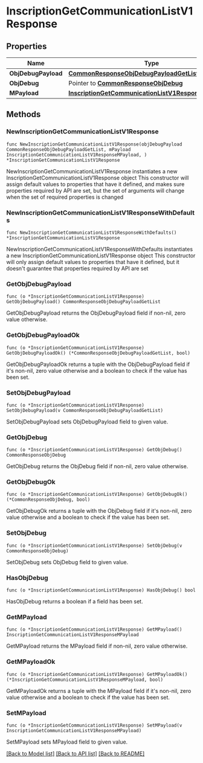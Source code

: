 # InscriptionGetCommunicationListV1Response

## Properties

Name | Type | Description | Notes
------------ | ------------- | ------------- | -------------
**ObjDebugPayload** | [**CommonResponseObjDebugPayloadGetList**](CommonResponseObjDebugPayloadGetList.md) |  | 
**ObjDebug** | Pointer to [**CommonResponseObjDebug**](CommonResponseObjDebug.md) |  | [optional] 
**MPayload** | [**InscriptionGetCommunicationListV1ResponseMPayload**](InscriptionGetCommunicationListV1ResponseMPayload.md) |  | 

## Methods

### NewInscriptionGetCommunicationListV1Response

`func NewInscriptionGetCommunicationListV1Response(objDebugPayload CommonResponseObjDebugPayloadGetList, mPayload InscriptionGetCommunicationListV1ResponseMPayload, ) *InscriptionGetCommunicationListV1Response`

NewInscriptionGetCommunicationListV1Response instantiates a new InscriptionGetCommunicationListV1Response object
This constructor will assign default values to properties that have it defined,
and makes sure properties required by API are set, but the set of arguments
will change when the set of required properties is changed

### NewInscriptionGetCommunicationListV1ResponseWithDefaults

`func NewInscriptionGetCommunicationListV1ResponseWithDefaults() *InscriptionGetCommunicationListV1Response`

NewInscriptionGetCommunicationListV1ResponseWithDefaults instantiates a new InscriptionGetCommunicationListV1Response object
This constructor will only assign default values to properties that have it defined,
but it doesn't guarantee that properties required by API are set

### GetObjDebugPayload

`func (o *InscriptionGetCommunicationListV1Response) GetObjDebugPayload() CommonResponseObjDebugPayloadGetList`

GetObjDebugPayload returns the ObjDebugPayload field if non-nil, zero value otherwise.

### GetObjDebugPayloadOk

`func (o *InscriptionGetCommunicationListV1Response) GetObjDebugPayloadOk() (*CommonResponseObjDebugPayloadGetList, bool)`

GetObjDebugPayloadOk returns a tuple with the ObjDebugPayload field if it's non-nil, zero value otherwise
and a boolean to check if the value has been set.

### SetObjDebugPayload

`func (o *InscriptionGetCommunicationListV1Response) SetObjDebugPayload(v CommonResponseObjDebugPayloadGetList)`

SetObjDebugPayload sets ObjDebugPayload field to given value.


### GetObjDebug

`func (o *InscriptionGetCommunicationListV1Response) GetObjDebug() CommonResponseObjDebug`

GetObjDebug returns the ObjDebug field if non-nil, zero value otherwise.

### GetObjDebugOk

`func (o *InscriptionGetCommunicationListV1Response) GetObjDebugOk() (*CommonResponseObjDebug, bool)`

GetObjDebugOk returns a tuple with the ObjDebug field if it's non-nil, zero value otherwise
and a boolean to check if the value has been set.

### SetObjDebug

`func (o *InscriptionGetCommunicationListV1Response) SetObjDebug(v CommonResponseObjDebug)`

SetObjDebug sets ObjDebug field to given value.

### HasObjDebug

`func (o *InscriptionGetCommunicationListV1Response) HasObjDebug() bool`

HasObjDebug returns a boolean if a field has been set.

### GetMPayload

`func (o *InscriptionGetCommunicationListV1Response) GetMPayload() InscriptionGetCommunicationListV1ResponseMPayload`

GetMPayload returns the MPayload field if non-nil, zero value otherwise.

### GetMPayloadOk

`func (o *InscriptionGetCommunicationListV1Response) GetMPayloadOk() (*InscriptionGetCommunicationListV1ResponseMPayload, bool)`

GetMPayloadOk returns a tuple with the MPayload field if it's non-nil, zero value otherwise
and a boolean to check if the value has been set.

### SetMPayload

`func (o *InscriptionGetCommunicationListV1Response) SetMPayload(v InscriptionGetCommunicationListV1ResponseMPayload)`

SetMPayload sets MPayload field to given value.



[[Back to Model list]](../README.md#documentation-for-models) [[Back to API list]](../README.md#documentation-for-api-endpoints) [[Back to README]](../README.md)


